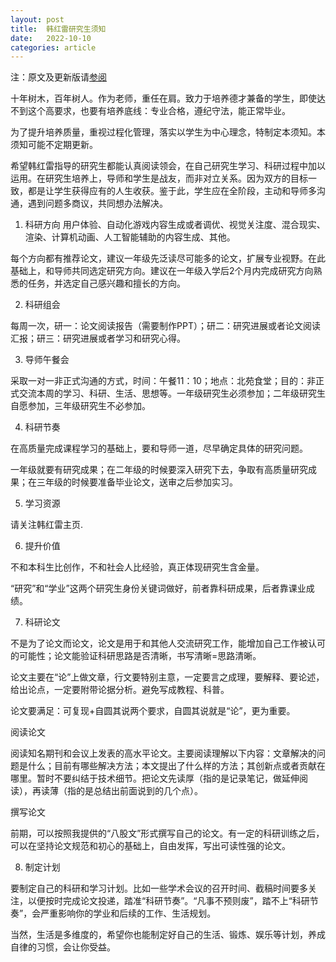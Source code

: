 ```yaml
---
layout: post
title:  韩红雷研究生须知
date:   2022-10-10
categories: article 
---
```

注：原文及更新版请[参阅](https://docs.qq.com/doc/p/393ee0e5977d6a9435979f69e84e83d10be868a5)

十年树木，百年树人。作为老师，重任在肩。致力于培养德才兼备的学生，即使达不到这个高要求，也要有培养底线：专业合格，遵纪守法，能正常毕业。

为了提升培养质量，重视过程化管理，落实以学生为中心理念，特制定本须知。本须知可能不定期更新。

希望韩红雷指导的研究生都能认真阅读领会，在自己研究生学习、科研过程中加以运用。在研究生培养上，导师和学生是战友，而非对立关系。因为双方的目标一致，都是让学生获得应有的人生收获。鉴于此，学生应在全阶段，主动和导师多沟通，遇到问题多商议，共同想办法解决。

1. 科研方向
用户体验、自动化游戏内容生成或者调优、视觉关注度、混合现实、渲染、计算机动画、人工智能辅助的内容生成、其他。

每个方向都有推荐论文，建议一年级先泛读尽可能多的论文，扩展专业视野。在此基础上，和导师共同选定研究方向。建议在一年级入学后2个月内完成研究方向熟悉的任务，并选定自己感兴趣和擅长的方向。

2. 科研组会

每周一次，研一：论文阅读报告（需要制作PPT）；研二：研究进展或者论文阅读汇报；研三：研究进展或者学习和研究心得。

3. 导师午餐会

采取一对一非正式沟通的方式，时间：午餐11：10；地点：北苑食堂；目的：非正式交流本周的学习、科研、生活、思想等。一年级研究生必须参加；二年级研究生自愿参加，三年级研究生不必参加。

4. 科研节奏

在高质量完成课程学习的基础上，要和导师一道，尽早确定具体的研究问题。

一年级就要有研究成果；在二年级的时候要深入研究下去，争取有高质量研究成果；在三年级的时候要准备毕业论文，送审之后参加实习。

5. 学习资源

请关注韩红雷主页.

6. 提升价值

不和本科生比创作，不和社会人比经验，真正体现研究生含金量。

“研究”和“学业”这两个研究生身份关键词做好，前者靠科研成果，后者靠课业成绩。

7. 科研论文

不是为了论文而论文，论文是用于和其他人交流研究工作，能增加自己工作被认可的可能性；论文能验证科研思路是否清晰，书写清晰=思路清晰。

论文主要在“论”上做文章，行文要特别主意，一定要言之成理，要解释、要论述，给出论点，一定要附带论据分析。避免写成教程、科普。

论文要满足：可复现+自圆其说两个要求，自圆其说就是“论”，更为重要。

阅读论文

阅读知名期刊和会议上发表的高水平论文。主要阅读理解以下内容：文章解决的问题是什么；目前有哪些解决方法；本文提出了什么样的方法；其创新点或者贡献在哪里。暂时不要纠结于技术细节。把论文先读厚（指的是记录笔记，做延伸阅读），再读薄（指的是总结出前面说到的几个点）。

撰写论文

前期，可以按照我提供的“八股文”形式撰写自己的论文。有一定的科研训练之后，可以在坚持论文规范和初心的基础上，自由发挥，写出可读性强的论文。

8. 制定计划

要制定自己的科研和学习计划。比如一些学术会议的召开时间、截稿时间要多关注，以便按时完成论文投递，踏准“科研节奏”。“凡事不预则废”，踏不上“科研节奏”，会严重影响你的学业和后续的工作、生活规划。

当然，生活是多维度的，希望你也能制定好自己的生活、锻炼、娱乐等计划，养成自律的习惯，会让你受益。


<script>
  (function(i,s,o,g,r,a,m){i['GoogleAnalyticsObject']=r;i[r]=i[r]||function(){
  (i[r].q=i[r].q||[]).push(arguments)},i[r].l=1*new Date();a=s.createElement(o),
  m=s.getElementsByTagName(o)[0];a.async=1;a.src=g;m.parentNode.insertBefore(a,m)
  })(window,document,'script','https://www.google-analytics.com/analytics.js','ga');

  ga('create', 'UA-85986843-1', 'auto');
  ga('send', 'pageview');

</script>
